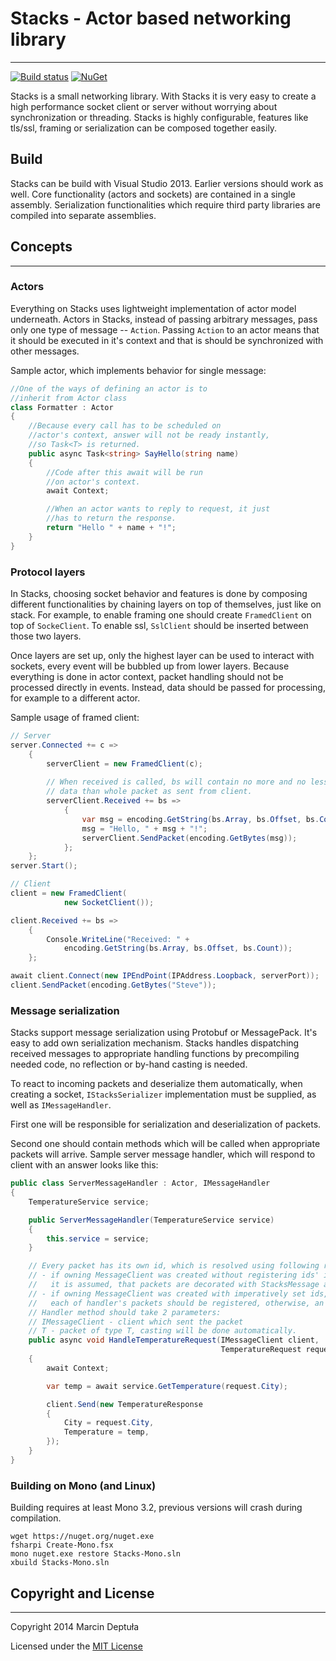 Stacks - Actor based networking library
===================================
--------------------------------------
[![Build status](https://ci.appveyor.com/api/projects/status/uxi69l39gcl63tsn)](https://ci.appveyor.com/project/Ravadre/stacks)
[![NuGet](http://img.shields.io/nuget/v/Stacks.svg?style=flat)](http://www.nuget.org/packages/Stacks/)

Stacks is a small networking library. With Stacks it is very easy to create a high performance socket client or server without worrying about synchronization or threading. Stacks is highly configurable, features like tls/ssl, framing or serialization can be composed together easily.

Build
-----

Stacks can be build with Visual Studio 2013. Earlier versions should work as well.
Core functionality (actors and sockets) are contained in a single assembly. Serialization functionalities which require third party libraries are compiled into separate assemblies.

Concepts
--------
--------------------------

### Actors ###

Everything on Stacks uses lightweight implementation of actor model underneath. Actors in Stacks, instead of passing arbitrary messages, pass only one type of message -- `Action`. Passing `Action` to an actor means that it should be executed in it's context and that is should be synchronized with other messages.

Sample actor, which implements behavior for single message:

```cs
//One of the ways of defining an actor is to 
//inherit from Actor class
class Formatter : Actor
{
    //Because every call has to be scheduled on
    //actor's context, answer will not be ready instantly,
    //so Task<T> is returned.
    public async Task<string> SayHello(string name)
    {
        //Code after this await will be run
        //on actor's context.
        await Context;

        //When an actor wants to reply to request, it just
        //has to return the response.
        return "Hello " + name + "!";
    }
}
```

### Protocol layers ###

In Stacks, choosing socket behavior and features is done by composing different functionalities by chaining layers on top of themselves, just like on stack. For example, to enable framing one should create `FramedClient` on top of `SockeClient`. To enable ssl, `SslClient` should be inserted between those two layers.

Once layers are set up, only the highest layer can be used to interact with sockets, every event will be bubbled up from lower layers. Because everything is done in actor context, packet handling should not be processed directly in events. Instead, data should be passed for processing, for example to a different actor.

Sample usage of framed client:

```cs
// Server
server.Connected += c =>
    {
        serverClient = new FramedClient(c);
        
        // When received is called, bs will contain no more and no less
        // data than whole packet as sent from client.
        serverClient.Received += bs =>
            {
                var msg = encoding.GetString(bs.Array, bs.Offset, bs.Count);
                msg = "Hello, " + msg + "!";
                serverClient.SendPacket(encoding.GetBytes(msg));
            };
    };
server.Start();

// Client
client = new FramedClient(
            new SocketClient());

client.Received += bs =>
    {
        Console.WriteLine("Received: " + 
            encoding.GetString(bs.Array, bs.Offset, bs.Count));
    };

await client.Connect(new IPEndPoint(IPAddress.Loopback, serverPort));
client.SendPacket(encoding.GetBytes("Steve"));
```

### Message serialization ###

Stacks support message serialization using Protobuf or MessagePack. It's easy to add own serialization mechanism. Stacks handles dispatching received messages to appropriate handling functions by precompiling needed code, no reflection or by-hand casting is needed.

To react to incoming packets and deserialize them automatically, when creating a socket, `IStacksSerializer` implementation must be supplied, as well as `IMessageHandler`.

First one will be responsible for serialization and deserialization of packets.

Second one should contain methods which will be called when appropriate packets will arrive. Sample server message handler, which will respond to client with an answer looks like this:

```cs
public class ServerMessageHandler : Actor, IMessageHandler
{
    TemperatureService service;

    public ServerMessageHandler(TemperatureService service)
    {
        this.service = service;
    }

    // Every packet has its own id, which is resolved using following rules:
    // - if owning MessageClient was created without registering ids' imperatively
    //   it is assumed, that packets are decorated with StacksMessage attribute
    // - if owning MessageClient was created with imperatively set ids,
    //   each of handler's packets should be registered, otherwise, an exception is thrown.
    // Handler method should take 2 parameters:
    // IMessageClient - client which sent the packet
    // T - packet of type T, casting will be done automatically.
    public async void HandleTemperatureRequest(IMessageClient client, 
                                               TemperatureRequest request)
    {
        await Context;

        var temp = await service.GetTemperature(request.City);

        client.Send(new TemperatureResponse
        {
            City = request.City,
            Temperature = temp,
        });
    }
}
```

### Building on Mono (and Linux) ###

Building requires at least Mono 3.2, previous versions will crash during compilation.
```
wget https://nuget.org/nuget.exe
fsharpi Create-Mono.fsx
mono nuget.exe restore Stacks-Mono.sln
xbuild Stacks-Mono.sln
```

Copyright and License
---------------------
----------
Copyright 2014 Marcin Deptuła

Licensed under the [MIT License](/LICENSE)
